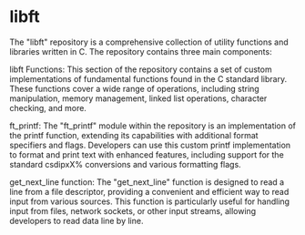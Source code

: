 # libft
The "libft" repository is a comprehensive collection of utility functions and libraries written in C. The repository contains three main components:

libft Functions:
This section of the repository contains a set of custom implementations of fundamental functions found in the C standard library. These functions cover a wide range of operations, including string manipulation, memory management, linked list operations, character checking, and more.

ft_printf:
The "ft_printf" module within the repository is an implementation of the printf function, extending its capabilities with additional format specifiers and flags. Developers can use this custom printf implementation to format and print text with enhanced features, including support for the standard csdipxX% conversions and various formatting flags.

get_next_line function:
The "get_next_line" function is designed to read a line from a file descriptor, providing a convenient and efficient way to read input from various sources. This function is particularly useful for handling input from files, network sockets, or other input streams, allowing developers to read data line by line.
